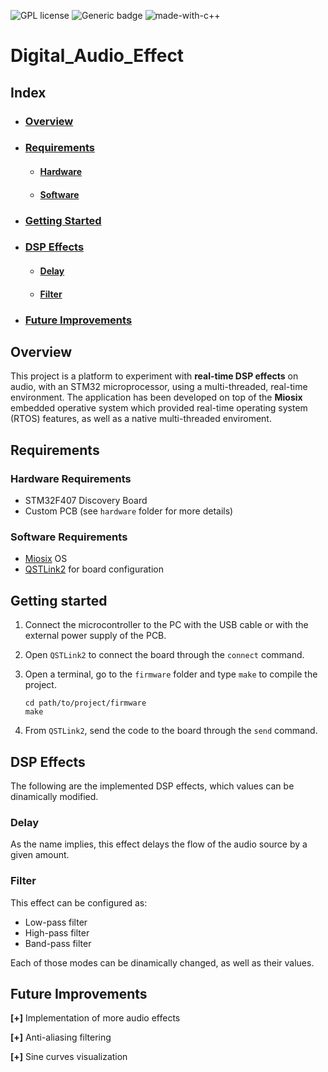 
 
![GPL license](https://img.shields.io/badge/license-GPL-blue.svg)
![Generic badge](https://img.shields.io/badge/RTOS-miosix-orange.svg)
![made-with-c++](https://img.shields.io/badge/Made%20with-C/C++-1f425f.svg)

# Digital_Audio_Effect


## Index

* ### [Overview](#intro)
* ### [Requirements](#req)
  * #### [Hardware](#hw)
  * #### [Software](#sw)
* ### [Getting Started](#get)
* ### [DSP Effects](#dsp)
  * #### [Delay](#delay)
  * #### [Filter](#filter) 
* ### [Future Improvements](#future)


## <a name="intro"></a>Overview
This project is a platform to experiment with **real-time DSP effects** on
audio, with an STM32 microprocessor, using a multi-threaded, real-time environment.
The application has been developed on top of the **Miosix** embedded operative system which provided real-time operating system (RTOS) features, as well as a native multi-threaded enviroment.

## <a name="req"></a>Requirements

### <a name="hw"></a>Hardware Requirements
- STM32F407 Discovery Board
- Custom PCB (see `hardware` folder for more details)

### <a name="sw"></a>Software Requirements
- [Miosix](https://miosix.org/) OS
- [QSTLink2](https://github.com/fpoussin/QStlink2) for board configuration

## <a name="get"></a>Getting started

1. Connect the microcontroller to the PC with the USB cable or with the external power supply of the PCB.

2. Open `QSTLink2` to connect the board through the `connect` command.

3. Open a terminal, go to the `firmware` folder and type `make` to compile the project.

   ```
   cd path/to/project/firmware   
   make
   ```

4. From `QSTLink2`, send the code to the board through the `send` command.



## <a name="dsp"></a>DSP Effects
The following are the implemented DSP effects, which values can be dinamically modified. 

### <a name="delay"></a>Delay
As the name implies, this effect delays the flow of the audio source by a given amount.

### <a name="filter"></a>Filter
This effect can be configured as:
- Low-pass filter
- High-pass filter
- Band-pass filter

Each of those modes can be dinamically changed, as well as their values.

## <a name="future"></a>Future Improvements
**[+]** Implementation of more audio effects

**[+]** Anti-aliasing filtering

**[+]** Sine curves visualization




